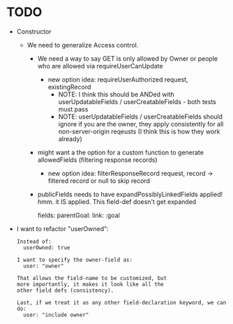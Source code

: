 # TODO

- Constructor

  - We need to generalize Access control.

    - We need a way to say GET is only allowed by Owner or people who are allowed via requireUserCanUpdate
      - new option idea: requireUserAuthorized request, existingRecord
        - NOTE: I think this should be ANDed with userUpdatableFields / userCreatableFields - both tests must pass
        - NOTE: userUpdatableFields / userCreatableFields should ignore if you are the owner, they apply consistently for all non-server-origin reqeusts
          (I think this is how they work already)
    - might want a the option for a custom function to generate allowedFields (filtering response records)
      - new option idea: filterResponseRecord request, record -> filtered record or null to skip record
    - publicFields needs to have expandPossiblyLinkedFields applied!
      hmm. it IS applied. This field-def doesn't get expanded

      fields:
      parentGoal: link: :goal

- I want to refactor "userOwned":

  ```
  Instead of:
    userOwned: true

  I want to specify the owner-field as:
    user: "owner"

  That allows the field-name to be customized, but
  more importantly, it makes it look like all the
  other field defs (consistency).

  Last, if we treat it as any other field-declaration keyword, we can do:
    user: "include owner"
  ```
